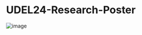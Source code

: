 # UDEL24-Research-Poster

![image](https://github.com/user-attachments/assets/4323c9eb-51e5-45e0-8dbc-3c8e10b68522)
